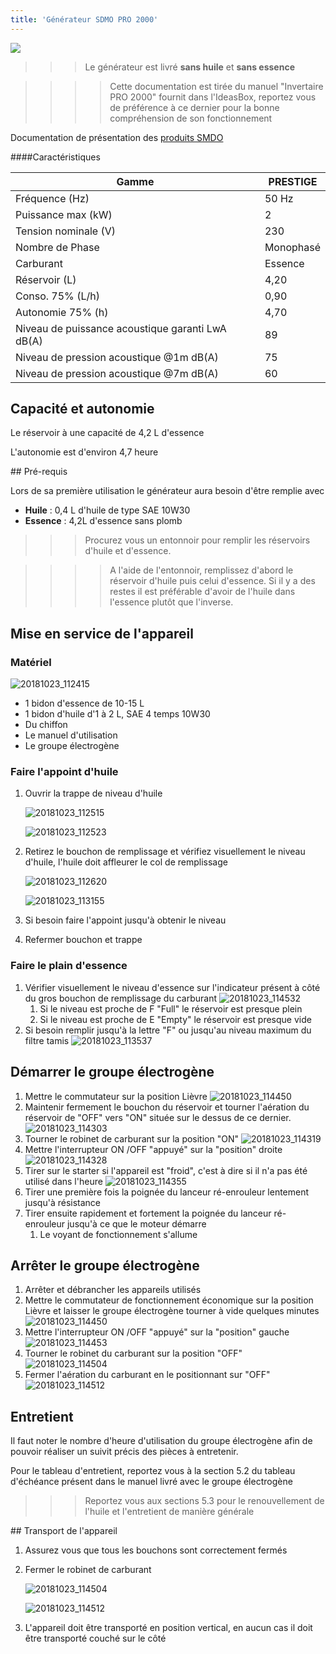 ```yaml
---
title: 'Générateur SDMO PRO 2000'
---
```


![](../generator.jpg)

> > > Le générateur est livré **sans huile** et **sans essence**





> > > > Cette documentation est tirée du manuel "Invertaire PRO 2000" fournit dans l'IdeasBox, reportez vous de préférence à ce dernier pour la bonne compréhension de son fonctionnement



Documentation de présentation des [produits SMDO](https://www.kohler-sdmo.com/images/shared/PPW/800/PPW-PR-DO-FR-62.pdf)

####Caractéristiques

| Gamme                                            | PRESTIGE  |
| ------------------------------------------------ | --------- |
| Fréquence (Hz)                                   | 50 Hz     |
| Puissance max (kW)                               | 2         |
| Tension nominale (V)                             | 230       |
| Nombre de Phase                                  | Monophasé |
| Carburant                                        | Essence   |
| Réservoir (L)                                    | 4,20      |
| Conso. 75% (L/h)                                 | 0,90      |
| Autonomie 75% (h)                                | 4,70      |
| Niveau de puissance acoustique garanti LwA dB(A) | 89        |
| Niveau de pression acoustique @1m dB(A)          | 75        |
| Niveau de pression acoustique @7m dB(A)          | 60        |

## Capacité et autonomie 

Le réservoir à une capacité de 4,2 L d'essence

L'autonomie est d'environ 4,7 heure

## Pré-requis

Lors de sa première utilisation le générateur aura besoin d'être remplie avec 

* **Huile** : 0,4 L d'huile de type SAE 10W30
* **Essence** : 4,2L d'essence sans  plomb

> > > Procurez vous un entonnoir pour remplir les réservoirs d'huile et d'essence. 



> > > > A l'aide de l'entonnoir, remplissez d'abord le réservoir d'huile puis celui d'essence. Si il y a des restes il est préférable d'avoir de l'huile dans l'essence plutôt que l'inverse. 



## Mise en service de l'appareil

### Matériel 

![20181023_112415](20181023_112415.jpg)

* 1 bidon d'essence de 10-15 L
* 1 bidon d'huile d'1 à 2 L, SAE 4 temps 10W30
* Du chiffon
* Le manuel d'utilisation 
* Le groupe électrogène 

### Faire l'appoint d'huile 

1. Ouvrir la trappe de niveau d'huile

   ![20181023_112515](20181023_112515.jpg)

   ![20181023_112523](20181023_112523.jpg)
   
2. Retirez le bouchon de remplissage et vérifiez visuellement le niveau d'huile, l'huile doit affleurer le col de remplissage

   ![20181023_112620](20181023_112620.jpg)

   ![20181023_113155](20181023_113155.jpg)

3. Si besoin faire l'appoint jusqu'à obtenir le niveau 

4. Refermer bouchon et trappe

### Faire le plain d'essence

1. Vérifier visuellement le niveau d'essence sur l'indicateur présent à côté du gros bouchon de remplissage du carburant
   ![20181023_114532](20181023_114532.jpg)
   1. Si le niveau est proche de F "Full" le réservoir est presque plein 
   2. Si le niveau est proche de E "Empty" le réservoir est presque vide
2. Si besoin remplir jusqu'à la lettre "F" ou jusqu'au niveau maximum du filtre tamis 
   ![20181023_113537](20181023_113537.jpg)

## Démarrer le groupe électrogène 

1. Mettre le commutateur sur la position Lièvre
   ![20181023_114450](20181023_114450.jpg)
2. Maintenir fermement le bouchon du réservoir et tourner l'aération du réservoir de "OFF" vers "ON" située sur le dessus de ce dernier.
   ![20181023_114303](20181023_114303.jpg)
3. Tourner le robinet de carburant sur la position "ON"
   ![20181023_114319](20181023_114319.jpg)
4. Mettre l'interrupteur ON /OFF "appuyé" sur la "position" droite
   ![20181023_114328](20181023_114328.jpg)
5. Tirer sur le starter si l'appareil est "froid", c'est à dire si il n'a pas été utilisé dans l'heure
   ![20181023_114355](20181023_114355.jpg)
6. Tirer une première fois la poignée du lanceur ré-enrouleur lentement jusqu'à résistance
7. Tirer ensuite rapidement et fortement la poignée du lanceur ré-enrouleur jusqu'à ce que le moteur démarre 
   1. Le voyant de fonctionnement s'allume

## Arrêter le groupe électrogène 

1. Arrêter et débrancher les appareils utilisés 
2. Mettre le commutateur de fonctionnement économique sur la position Lièvre et laisser le groupe électrogène tourner à vide quelques minutes 
   ![20181023_114450](20181023_114450-1540306927164.jpg)
3. Mettre l'interrupteur ON /OFF "appuyé" sur la "position" gauche
   ![20181023_114453](20181023_114453.jpg)
4. Tourner le robinet du carburant sur la position "OFF"
   ![20181023_114504](20181023_114504.jpg)
5. Fermer l'aération du carburant en le positionnant sur "OFF"
   ![20181023_114512](20181023_114512.jpg)

## Entretient

Il faut noter le nombre d'heure d'utilisation du groupe électrogène afin de pouvoir réaliser un suivit précis des pièces à entretenir. 

Pour le tableau d'entretient, reportez vous à la section 5.2 du tableau d'échéance présent dans le manuel livré avec le groupe électrogène

> > > Reportez vous aux sections 5.3 pour le renouvellement de l'huile et l'entretient de manière générale



## Transport de l'appareil

1. Assurez vous que tous les bouchons sont correctement fermés 

2. Fermer le robinet de carburant 

   ![20181023_114504](20181023_114504.jpg)

   ![20181023_114512](20181023_114512.jpg)
3. L'appareil doit être transporté en position vertical, en aucun cas il doit être transporté couché sur le côté